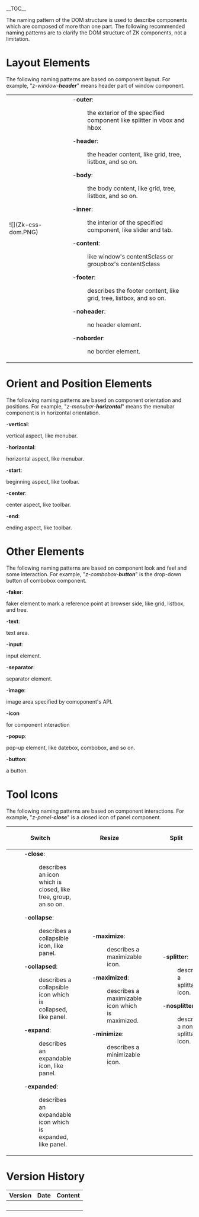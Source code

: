 \_\_TOC\_\_

The naming pattern of the DOM structure is used to describe components
which are composed of more than one part. The following recommended
naming patterns are to clarify the DOM structure of ZK components, not a
limitation.

# Layout Elements

The following naming patterns are based on component layout. For
example, "*z-window-**header***" means header part of window component.

<table>
<tbody>
<tr class="odd">
<td>![](Zk-css-dom.PNG)</td>
<td><dl>
<dt></dt>
<dd>
-<strong>outer</strong>:
<dl>
<dt></dt>
<dd>
the exterior of the specified component like splitter in vbox and hbox
</dd>
</dl>
</dd>
<dd>
-<strong>header</strong>:
<dl>
<dt></dt>
<dd>
the header content, like grid, tree, listbox, and so on.
</dd>
</dl>
</dd>
<dd>
-<strong>body</strong>:
<dl>
<dt></dt>
<dd>
the body content, like grid, tree, listbox, and so on.
</dd>
</dl>
</dd>
<dd>
-<strong>inner</strong>:
<dl>
<dt></dt>
<dd>
the interior of the specified component, like slider and tab.
</dd>
</dl>
</dd>
<dd>
-<strong>content</strong>:
<dl>
<dt></dt>
<dd>
like window's contentSclass or groupbox's contentSclass
</dd>
</dl>
</dd>
<dd>
-<strong>footer</strong>:
<dl>
<dt></dt>
<dd>
describes the footer content, like grid, tree, listbox, and so on.
</dd>
</dl>
</dd>
<dd>
-<strong>noheader</strong>:
<dl>
<dt></dt>
<dd>
no header element.
</dd>
</dl>
</dd>
<dd>
-<strong>noborder</strong>:
<dl>
<dt></dt>
<dd>
no border element.
</dd>
</dl>
</dd>
</dl></td>
</tr>
</tbody>
</table>

# Orient and Position Elements

The following naming patterns are based on component orientation and
positions. For example, "*z-menubar-**horizontal***" means the menubar
component is in horizontal orientation.

  
\-**vertical**:

  
vertical aspect, like menubar.

\-**horizontal**:

  
horizontal aspect, like menubar.

\-**start**:

  
beginning aspect, like toolbar.

\-**center**:

  
center aspect, like toolbar.

\-**end**:

  
ending aspect, like toolbar.

# Other Elements

The following naming patterns are based on component look and feel and
some interaction. For example, "*z-combobox-**button***" is the
drop-down button of combobox component.

  
\-**faker**:

  
faker element to mark a reference point at browser side, like grid,
listbox, and tree.

\-**text**:

  
text area.

\-**input**:

  
input element.

\-**separator**:

  
separator element.

\-**image**:

  
image area specified by comoponent's API.

\-**icon**

  
for component interaction

\-**popup**:

  
pop-up element, like datebox, combobox, and so on.

\-**button**:

  
a button.

# Tool Icons

The following naming patterns are based on component interactions. For
example, "*z-panel-**close***" is a closed icon of panel component.

<table>
<thead>
<tr class="header">
<th style="text-align:center;"><p>Switch</p></th>
<th style="text-align:center;"><p>Resize</p></th>
<th style="text-align:center;"><p>Split</p></th>
</tr>
</thead>
<tbody>
<tr class="odd">
<td><dl>
<dt></dt>
<dd>
-<strong>close</strong>:
<dl>
<dt></dt>
<dd>
describes an icon which is closed, like tree, group, an so on.
</dd>
</dl>
</dd>
<dd>
-<strong>collapse</strong>:
<dl>
<dt></dt>
<dd>
describes a collapsible icon, like panel.
</dd>
</dl>
</dd>
<dd>
-<strong>collapsed</strong>:
<dl>
<dt></dt>
<dd>
describes a collapsible icon which is collapsed, like panel.
</dd>
</dl>
</dd>
<dd>
-<strong>expand</strong>:
<dl>
<dt></dt>
<dd>
describes an expandable icon, like panel.
</dd>
</dl>
</dd>
<dd>
-<strong>expanded</strong>:
<dl>
<dt></dt>
<dd>
describes an expandable icon which is expanded, like panel.
</dd>
</dl>
</dd>
</dl></td>
<td><dl>
<dt></dt>
<dd>
-<strong>maximize</strong>:
<dl>
<dt></dt>
<dd>
describes a maximizable icon.
</dd>
</dl>
</dd>
<dd>
-<strong>maximized</strong>:
<dl>
<dt></dt>
<dd>
describes a maximizable icon which is maximized.
</dd>
</dl>
</dd>
<dd>
-<strong>minimize</strong>:
<dl>
<dt></dt>
<dd>
describes a minimizable icon.
</dd>
</dl>
</dd>
</dl></td>
<td><dl>
<dt></dt>
<dd>
-<strong>splitter</strong>:
<dl>
<dt></dt>
<dd>
describes a splittable icon.
</dd>
</dl>
</dd>
<dd>
-<strong>nosplitter</strong>:
<dl>
<dt></dt>
<dd>
describes a non-splittable icon.
</dd>
</dl>
</dd>
</dl></td>
</tr>
</tbody>
</table>

# Version History

| Version | Date | Content |
|---------|------|---------|
|         |      |         |
